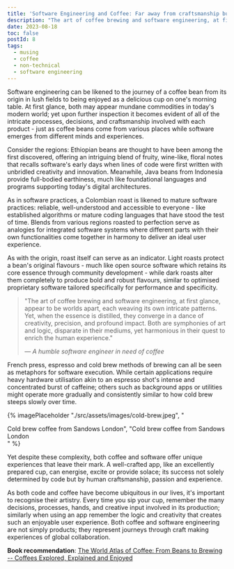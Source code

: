 ```yaml
---
title: 'Software Engineering and Coffee: Far away from craftsmanship but close.'
description: "The art of coffee brewing and software engineering, at first glance, appear to be worlds apart, each weaving its own intricate patterns. Yet, when the essence is distilled, they converge in a dance of creativity, precision, and profound impact."
date: 2023-08-18
toc: false
postId: 8
tags:
  - musing
  - coffee
  - non-technical
  - software engineering
---
```


Software engineering can be likened to the journey of a coffee bean from its origin in lush fields to being enjoyed as a delicious cup on one's morning table. At first glance, both may appear mundane commodities in today's modern world; yet upon further inspection it becomes evident of all of the intricate processes, decisions, and craftsmanship involved with each product - just as coffee beans come from various places while software emerges from different minds and experiences.

Consider the regions: Ethiopian beans are thought to have been among the first discovered, offering an intriguing blend of fruity, wine-like, floral notes that recalls software's early days when lines of code were first written with unbridled creativity and innovation. Meanwhile, Java beans from Indonesia provide full-bodied earthiness, much like foundational languages and programs supporting today's digital architectures.

As in software practices, a Colombian roast is likened to mature software practices: reliable, well-understood and accessible to everyone - like established algorithms or mature coding languages that have stood the test of time. Blends from various regions roasted to perfection serve as analogies for integrated software systems where different parts with their own functionalities come together in harmony to deliver an ideal user experience.

As with the origin, roast itself can serve as an indicator. Light roasts protect a bean's original flavours - much like open source software which retains its core essence through community development - while dark roasts alter them completely to produce bold and robust flavours, similar to optimised proprietary software tailored specifically for performance and specificity.

> "The art of coffee brewing and software engineering, at first glance, appear to be worlds apart, each weaving its own intricate patterns. Yet, when the essence is distilled, they converge in a dance of creativity, precision, and profound impact. Both are symphonies of art and logic, disparate in their mediums, yet harmonious in their quest to enrich the human experience."
> 
> — <cite>A humble software engineer in need of coffee</cite>

French press, espresso and cold brew methods of brewing can all be seen as metaphors for software execution. While certain applications require heavy hardware utilisation akin to an espresso shot's intense and concentrated burst of caffeine; others such as background apps or utilities might operate more gradually and consistently similar to how cold brew steeps slowly over time.

{% imagePlaceholder "./src/assets/images/cold-brew.jpeg", "<figcaption>Cold brew coffee from Sandows London", "Cold brew coffee from Sandows London</figcaption>" %}

Yet despite these complexity, both coffee and software offer unique experiences that leave their mark. A well-crafted app, like an excellently prepared cup, can energise, excite or provide solace; its success not solely determined by code but by human craftsmanship, passion and experience.

As both code and coffee have become ubiquitous in our lives, it's important to recognise their artistry. Every time you sip your cup, remember the many decisions, processes, hands, and creative input involved in its production; similarly when using an app remember the logic and creativity that creates such an enjoyable user experience. Both coffee and software engineering are not simply products; they represent journeys through craft making experiences of global collaboration.

**Book recommendation**: [The World Atlas of Coffee: From Beans to Brewing -- Coffees Explored, Explained and Enjoyed](https://a.co/d/b8dGNIF)